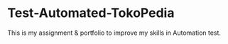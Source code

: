 # Test-Automated-TokoPedia
This is my assignment &amp; portfolio to improve my skills in Automation test.
